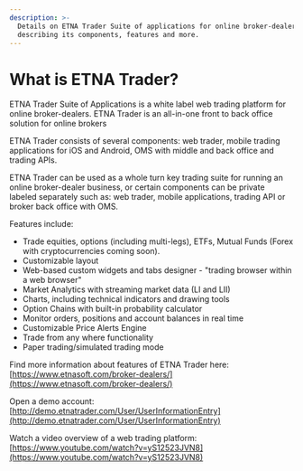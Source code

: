 ```yaml
---
description: >-
  Details on ETNA Trader Suite of applications for online broker-dealers
  describing its components, features and more.
---
```


# What is ETNA Trader?

ETNA Trader Suite of Applications is a white label web trading platform for online broker-dealers.  ETNA Trader is an all-in-one front to back office solution for online brokers

ETNA Trader consists of several components: web trader, mobile trading applications for iOS and Android, OMS with middle and back office and trading APIs.

ETNA Trader can be used as a whole turn key trading suite for running an online broker-dealer business, or certain components can be private labeled separately such as: web trader, mobile applications, trading API or broker back office with OMS.

Features include:

* Trade equities, options \(including multi-legs\), ETFs, Mutual Funds \(Forex with cryptocurrencies coming soon\).
* Customizable layout 
* Web-based custom widgets and tabs designer - "trading browser within a web browser" 
* Market Analytics with streaming market data \(LI and LII\)
* Charts, including technical indicators and drawing tools
* Option Chains with built-in probability calculator
* Monitor orders, positions and account balances in real time
* Customizable Price Alerts Engine
* Trade from any where functionality
* Paper trading/simulated trading mode 

Find more information about features of ETNA Trader here: [https://www.etnasoft.com/broker-dealers/](https://www.etnasoft.com/broker-dealers/)

Open  a demo account:  [http://demo.etnatrader.com/User/UserInformationEntry](http://demo.etnatrader.com/User/UserInformationEntry)

Watch a video overview of a web trading platform: [https://www.youtube.com/watch?v=yS12523JVN8](https://www.youtube.com/watch?v=yS12523JVN8)



